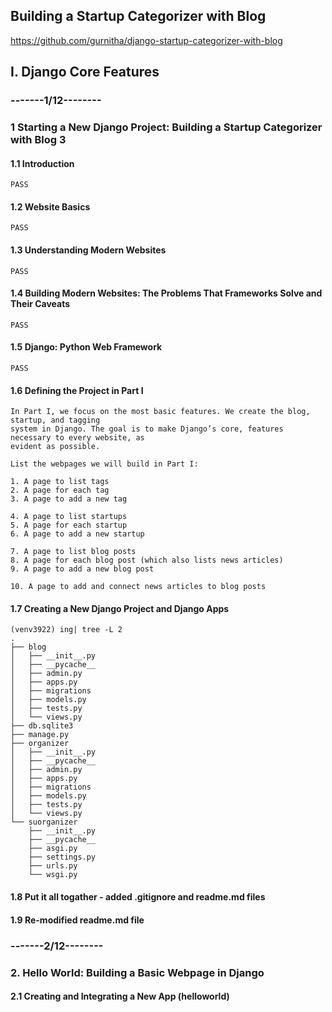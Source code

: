 ## Building a Startup Categorizer with Blog
https://github.com/gurnitha/django-startup-categorizer-with-blog

## I. Django Core Features

### -------1/12--------


### 1 Starting a New Django Project: Building a Startup Categorizer with Blog 3

#### 1.1 Introduction
	PASS
#### 1.2 Website Basics
	PASS
#### 1.3 Understanding Modern Websites
	PASS
#### 1.4 Building Modern Websites: The Problems That Frameworks Solve and Their Caveats
	PASS
#### 1.5 Django: Python Web Framework
	PASS
#### 1.6 Defining the Project in Part I

	In Part I, we focus on the most basic features. We create the blog, startup, and tagging
	system in Django. The goal is to make Django’s core, features necessary to every website, as
	evident as possible.

	List the webpages we will build in Part I:

	1. A page to list tags
	2. A page for each tag
	3. A page to add a new tag

	4. A page to list startups
	5. A page for each startup
	6. A page to add a new startup

	7. A page to list blog posts
	8. A page for each blog post (which also lists news articles)
	9. A page to add a new blog post

	10. A page to add and connect news articles to blog posts	
	
#### 1.7 Creating a New Django Project and Django Apps

	(venv3922) ing| tree -L 2
	.
	├── blog
	│   ├── __init__.py
	│   ├── __pycache__
	│   ├── admin.py
	│   ├── apps.py
	│   ├── migrations
	│   ├── models.py
	│   ├── tests.py
	│   └── views.py
	├── db.sqlite3
	├── manage.py
	├── organizer
	│   ├── __init__.py
	│   ├── __pycache__
	│   ├── admin.py
	│   ├── apps.py
	│   ├── migrations
	│   ├── models.py
	│   ├── tests.py
	│   └── views.py
	└── suorganizer
	    ├── __init__.py
	    ├── __pycache__
	    ├── asgi.py
	    ├── settings.py
	    ├── urls.py
	    └── wsgi.py

#### 1.8 Put it all togather - added .gitignore and readme.md files		    

#### 1.9 Re-modified readme.md file


### -------2/12--------

### 2. Hello World: Building a Basic Webpage in Django

#### 2.1 Creating and Integrating a New App (helloworld)


